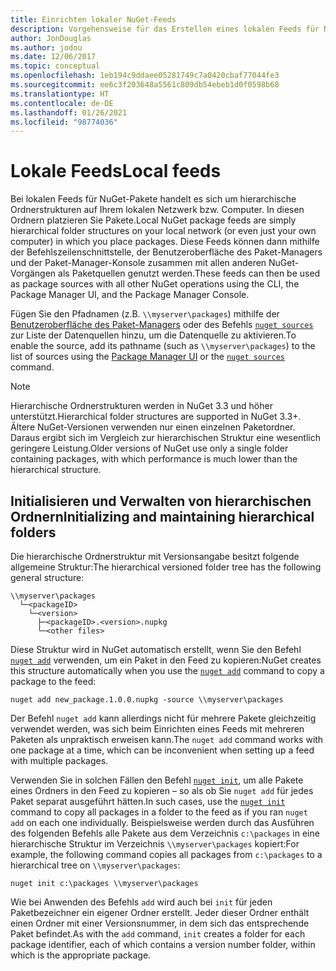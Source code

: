 ```yaml
---
title: Einrichten lokaler NuGet-Feeds
description: Vorgehensweise für das Erstellen eines lokalen Feeds für NuGet-Pakete mithilfe von Ordnern Ihres lokalen Netzwerks
author: JonDouglas
ms.author: jodou
ms.date: 12/06/2017
ms.topic: conceptual
ms.openlocfilehash: 1eb194c9ddaee05281749c7a0420cbaf77044fe3
ms.sourcegitcommit: ee6c3f203648a5561c809db54ebeb1d0f0598b68
ms.translationtype: HT
ms.contentlocale: de-DE
ms.lasthandoff: 01/26/2021
ms.locfileid: "98774036"
---
```

# <a name="local-feeds"></a><span data-ttu-id="1dbf1-103">Lokale Feeds</span><span class="sxs-lookup"><span data-stu-id="1dbf1-103">Local feeds</span></span>

<span data-ttu-id="1dbf1-104">Bei lokalen Feeds für NuGet-Pakete handelt es sich um hierarchische Ordnerstrukturen auf Ihrem lokalen Netzwerk bzw. Computer. In diesen Ordnern platzieren Sie Pakete.</span><span class="sxs-lookup"><span data-stu-id="1dbf1-104">Local NuGet package feeds are simply hierarchical folder structures on your local network (or even just your own computer) in which you place packages.</span></span> <span data-ttu-id="1dbf1-105">Diese Feeds können dann mithilfe der Befehlszeilenschnittstelle, der Benutzeroberfläche des Paket-Managers und der Paket-Manager-Konsole zusammen mit allen anderen NuGet-Vorgängen als Paketquellen genutzt werden.</span><span class="sxs-lookup"><span data-stu-id="1dbf1-105">These feeds can then be used as package sources with all other NuGet operations using the CLI, the Package Manager UI, and the Package Manager Console.</span></span>

<span data-ttu-id="1dbf1-106">Fügen Sie den Pfadnamen (z.B. `\\myserver\packages`) mithilfe der [Benutzeroberfläche des Paket-Managers](../consume-packages/install-use-packages-visual-studio.md#package-sources) oder des Befehls [`nuget sources`](../reference/cli-reference/cli-ref-sources.md) zur Liste der Datenquellen hinzu, um die Datenquelle zu aktivieren.</span><span class="sxs-lookup"><span data-stu-id="1dbf1-106">To enable the source, add its pathname (such as `\\myserver\packages`) to the list of sources using the [Package Manager UI](../consume-packages/install-use-packages-visual-studio.md#package-sources) or the [`nuget sources`](../reference/cli-reference/cli-ref-sources.md) command.</span></span>

> [!Note]
> <span data-ttu-id="1dbf1-107">Hierarchische Ordnerstrukturen werden in NuGet 3.3 und höher unterstützt.</span><span class="sxs-lookup"><span data-stu-id="1dbf1-107">Hierarchical folder structures are supported in NuGet 3.3+.</span></span> <span data-ttu-id="1dbf1-108">Ältere NuGet-Versionen verwenden nur einen einzelnen Paketordner. Daraus ergibt sich im Vergleich zur hierarchischen Struktur eine wesentlich geringere Leistung.</span><span class="sxs-lookup"><span data-stu-id="1dbf1-108">Older versions of NuGet use only a single folder containing packages, with which performance is much lower than the hierarchical structure.</span></span>

## <a name="initializing-and-maintaining-hierarchical-folders"></a><span data-ttu-id="1dbf1-109">Initialisieren und Verwalten von hierarchischen Ordnern</span><span class="sxs-lookup"><span data-stu-id="1dbf1-109">Initializing and maintaining hierarchical folders</span></span>

<span data-ttu-id="1dbf1-110">Die hierarchische Ordnerstruktur mit Versionsangabe besitzt folgende allgemeine Struktur:</span><span class="sxs-lookup"><span data-stu-id="1dbf1-110">The hierarchical versioned folder tree has the following general structure:</span></span>

```
\\myserver\packages
  └─<packageID>
    └─<version>
      ├─<packageID>.<version>.nupkg
      └─<other files>
```

<span data-ttu-id="1dbf1-111">Diese Struktur wird in NuGet automatisch erstellt, wenn Sie den Befehl [`nuget add`](../reference/cli-reference/cli-ref-add.md) verwenden, um ein Paket in den Feed zu kopieren:</span><span class="sxs-lookup"><span data-stu-id="1dbf1-111">NuGet creates this structure automatically when you use the [`nuget add`](../reference/cli-reference/cli-ref-add.md) command to copy a package to the feed:</span></span>

```cli
nuget add new_package.1.0.0.nupkg -source \\myserver\packages
```

<span data-ttu-id="1dbf1-112">Der Befehl `nuget add` kann allerdings nicht für mehrere Pakete gleichzeitig verwendet werden, was sich beim Einrichten eines Feeds mit mehreren Paketen als unpraktisch erweisen kann.</span><span class="sxs-lookup"><span data-stu-id="1dbf1-112">The `nuget add` command works with one package at a time, which can be inconvenient when setting up a feed with multiple packages.</span></span>

<span data-ttu-id="1dbf1-113">Verwenden Sie in solchen Fällen den Befehl [`nuget init`](../reference/cli-reference/cli-ref-init.md), um alle Pakete eines Ordners in den Feed zu kopieren – so als ob Sie `nuget add` für jedes Paket separat ausgeführt hätten.</span><span class="sxs-lookup"><span data-stu-id="1dbf1-113">In such cases, use the [`nuget init`](../reference/cli-reference/cli-ref-init.md) command to copy all packages in a folder to the feed as if you ran `nuget add` on each one individually.</span></span> <span data-ttu-id="1dbf1-114">Beispielsweise werden durch das Ausführen des folgenden Befehls alle Pakete aus dem Verzeichnis `c:\packages` in eine hierarchische Struktur im Verzeichnis `\\myserver\packages` kopiert:</span><span class="sxs-lookup"><span data-stu-id="1dbf1-114">For example, the following command copies all packages from `c:\packages` to a hierarchical tree on `\\myserver\packages`:</span></span>

```cli
nuget init c:\packages \\myserver\packages
```

<span data-ttu-id="1dbf1-115">Wie bei Anwenden des Befehls `add` wird auch bei `init` für jeden Paketbezeichner ein eigener Ordner erstellt. Jeder dieser Ordner enthält einen Ordner mit einer Versionsnummer, in dem sich das entsprechende Paket befindet.</span><span class="sxs-lookup"><span data-stu-id="1dbf1-115">As with the `add` command, `init` creates a folder for each package identifier, each of which contains a version number folder, within which is the appropriate package.</span></span>
